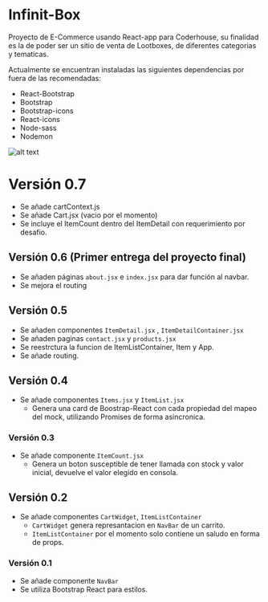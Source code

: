 # Infinit-Box
Proyecto de E-Commerce usando React-app para Coderhouse, su finalidad es la de poder ser un sitio de venta de Lootboxes, de diferentes categorias y tematicas.

Actualmente se encuentran instaladas las siguientes dependencias por fuera de las recomendadas:
- React-Bootstrap
- Bootstrap
- Bootstrap-icons
- React-icons
- Node-sass
- Nodemon

![alt text](https://media.giphy.com/media/HtXAfIeJBFSiZ5zXOZ/giphy.gif?cid=790b761100663205c06b2fdd17e21e63c4c2682ed7fae873&rid=giphy.gif&ct=g)

# Versión 0.7 
- Se añade cartContext.js
- Se añade Cart.jsx (vacio por el momento)
- Se incluye el ItemCount dentro del ItemDetail con requerimiento por desafio.

## Versión 0.6 (Primer entrega del proyecto final)
- Se añaden páginas `about.jsx` e `index.jsx` para dar función al navbar.
- Se mejora el routing

## Versión 0.5
- Se añaden componentes `ItemDetail.jsx` , `ItemDetailContainer.jsx`
- Se añaden paginas `contact.jsx` y `products.jsx`
- Se reestrctura la funcion de ItemListContainer, Item y App.
- Se añade routing.

## Versión 0.4
- Se añade componentes `Items.jsx` y `ItemList.jsx`
    - Genera una card de Boostrap-React con cada propiedad del mapeo del mock, utilizando Promises de forma asincronica.

### Versión 0.3
- Se añade componente `ItemCount.jsx`
    - Genera un boton susceptible de tener llamada con stock y valor inicial, devuelve el valor elegido en consola.

## Versión 0.2

- Se añade componentes `CartWidget`, `ItemListContainer`
    - `CartWidget` genera represantacion en `NavBar` de un carrito.
    - `ItemListContainer` por el momento solo contiene un saludo en forma de props.

### Versión 0.1

- Se añade componente `NavBar`
- Se utiliza Bootstrap React para estilos.

